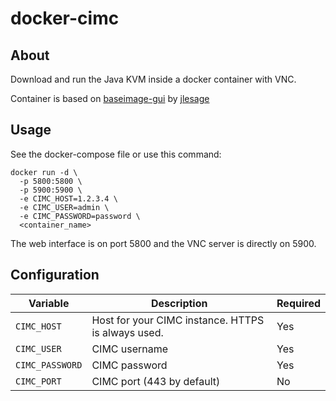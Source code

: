 # docker-cimc

## About

Download and run the Java KVM inside a docker container with VNC. 

Container is based on [baseimage-gui](https://github.com/jlesage/docker-baseimage-gui) by [jlesage](https://github.com/jlesage)

## Usage

See the docker-compose file or use this command:
```
docker run -d \
  -p 5800:5800 \
  -p 5900:5900 \
  -e CIMC_HOST=1.2.3.4 \
  -e CIMC_USER=admin \
  -e CIMC_PASSWORD=password \
  <container_name>
```
The web interface is on port 5800 and the VNC server is directly on 5900.

## Configuration

| Variable       | Description                                  | Required |
|----------------|----------------------------------------------|----------|
|`CIMC_HOST`| Host for your CIMC instance. HTTPS is always used. | Yes |
|`CIMC_USER`| CIMC username | Yes |
|`CIMC_PASSWORD`| CIMC password | Yes |
|`CIMC_PORT`| CIMC port (443 by default) | No |
